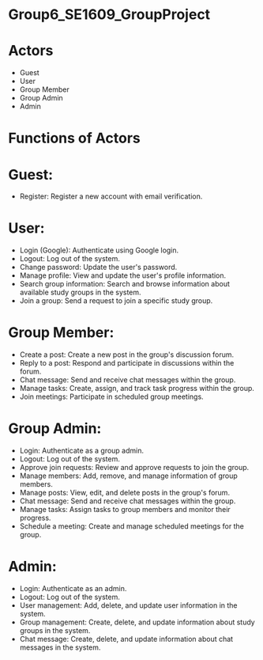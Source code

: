 # Group6_SE1609_GroupProject
# Actors
- Guest
- User
- Group Member
- Group Admin
- Admin
# Functions of Actors
# Guest:
- Register: Register a new account with email verification.
# User:
- Login (Google): Authenticate using Google login.
-   Logout: Log out of the system.
- Change password: Update the user's password.
- Manage profile: View and update the user's profile information.
- Search group information: Search and browse information about available study groups in the system.
- Join a group: Send a request to join a specific study group.
# Group Member:
- Create a post: Create a new post in the group's discussion forum.
- Reply to a post: Respond and participate in discussions within the forum.
- Chat message: Send and receive chat messages within the group.
- Manage tasks: Create, assign, and track task progress within the group.
- Join meetings: Participate in scheduled group meetings.
# Group Admin:
- Login: Authenticate as a group admin.
- Logout: Log out of the system.
- Approve join requests: Review and approve requests to join the group.
- Manage members: Add, remove, and manage information of group members.
- Manage posts: View, edit, and delete posts in the group's forum.
- Chat message: Send and receive chat messages within the group.
- Manage tasks: Assign tasks to group members and monitor their progress.
- Schedule a meeting: Create and manage scheduled meetings for the group.
# Admin:
- Login: Authenticate as an admin.
- Logout: Log out of the system.
- User management: Add, delete, and update user information in the system.
- Group management: Create, delete, and update information about study groups in the system.
- Chat message: Create, delete, and update information about chat messages in the system.
